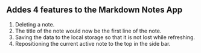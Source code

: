 ## Addes 4 features to the Markdown Notes App

1. Deleting a note.
2. The title of the note would now be the first line of the note.
3. Saving the data to the local storage so that it is not lost while refreshing.
4. Repositioning the current active note to the top in the side bar.
